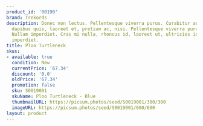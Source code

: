```yaml
---
product_id: '00190'
brand: Trekords
description: Donec non lectus. Pellentesque viverra purus. Curabitur augue lorem,
  dapibus quis, laoreet et, pretium ac, nisi. Pellentesque viverra purus. Donec magna.
  Nullam imperdiet. Cras mi nulla, rhoncus id, laoreet ut, ultricies id, odio.Donec
  imperdiet.
title: Ploo Turtleneck
skus:
- available: true
  condition: New
  currentPrice: '67.34'
  discount: '0.0'
  oldPrice: '67.34'
  promotion: false
  sku: S0019001
  skuName: Ploo Turtleneck - Blue
  thumbnailURL: https://picsum.photos/seed/S0019001/300/300
  imageURL: https://picsum.photos/seed/S0019001/600/600
layout: product
---
```

